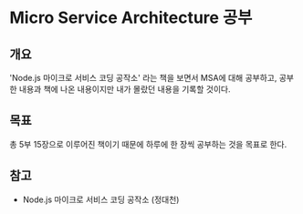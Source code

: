 # Micro Service Architecture 공부

## 개요

'Node.js 마이크로 서비스 코딩 공작소' 라는 책을 보면서 MSA에 대해 공부하고, 공부한 내용과 책에 나온 내용이지만 내가 몰랐던 내용을 기록할 것이다.

## 목표

총 5부 15장으로 이루어진 책이기 때문에 하루에 한 장씩 공부하는 것을 목표로 한다.

## 참고

- Node.js 마이크로 서비스 코딩 공작소 (정대천)